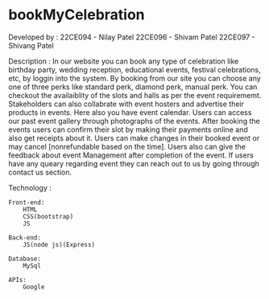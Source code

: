 # bookMyCelebration
Developed by : 22CE094 - Nilay Patel
	       22CE096 - Shivam Patel
	       22CE097 - Shivang Patel

Description : 
In our website you can book any type of celebration like birthday party, wedding reception, educational events, festival celebrations, etc, by loggin into the system. By booking from our site you can choose any one of three perks like standard perk, diamond perk, manual perk. You can checkout the availaiblity of the slots and halls as per the event requirememt. Stakeholders can also collabrate with event hosters and advertise their products in events. Here also you have event calendar. Users can access our past event gallery through photographs of the events.
After booking the events users can confirm their slot by making their payments online and also get receipts about it. Users can make changes in their booked event or may cancel [nonrefundable based on the time]. Users also can give the feedback about event Management after completion of the event. If users have any queary regarding event they can reach out to us by going through contact us section.


Technology : 

	Front-end:
		HTML
		CSS(bootstrap)
		JS
	
	Back-end:
		JS(node js)(Express)

	Database:
		MySql

	APIs:
		Google 

